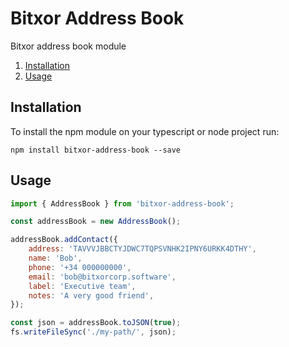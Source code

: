 # Bitxor Address Book

Bitxor address book module

1. [Installation](#installation)
2. [Usage](#usage)

## Installation <a name="installation"></a>

To install the npm module on your typescript or node project run:

`npm install bitxor-address-book --save`

## Usage <a name="usage"></a>

```javascript
import { AddressBook } from 'bitxor-address-book';

const addressBook = new AddressBook();

addressBook.addContact({
    address: 'TAVVVJBBCTYJDWC7TQPSVNHK2IPNY6URKK4DTHY',
    name: 'Bob',
    phone: '+34 000000000',
    email: 'bob@bitxorcorp.software',
    label: 'Executive team',
    notes: 'A very good friend',
});

const json = addressBook.toJSON(true);
fs.writeFileSync('./my-path/', json);
```
